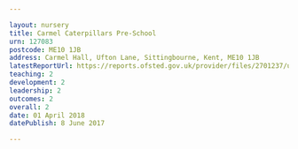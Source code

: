 ```yaml
---

layout: nursery
title: Carmel Caterpillars Pre-School
urn: 127083
postcode: ME10 1JB
address: Carmel Hall, Ufton Lane, Sittingbourne, Kent, ME10 1JB
latestReportUrl: https://reports.ofsted.gov.uk/provider/files/2701237/urn/127083.pdf
teaching: 2
development: 2
leadership: 2
outcomes: 2
overall: 2
date: 01 April 2018 
datePublish: 8 June 2017

---
```

